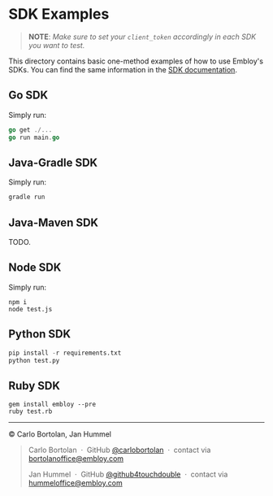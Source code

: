 # SDK Examples

> **NOTE**: _Make sure to set your `client_token` accordingly in each SDK you want to test._

This directory contains basic one-method examples of how to use Embloy's SDKs. You can find the same information in the [SDK documentation](https://developers.embloy.com/docs/sdks/overview).

## Go SDK

Simply run:

```Go
go get ./...
go run main.go
```

## Java-Gradle SDK

Simply run:

```Java
gradle run
```

## Java-Maven SDK

TODO.

## Node SDK

Simply run:

```JS
npm i
node test.js
```

## Python SDK

```Python
pip install -r requirements.txt
python test.py
```

## Ruby SDK

```
gem install embloy --pre
ruby test.rb
```


---

© Carlo Bortolan, Jan Hummel

> Carlo Bortolan &nbsp;&middot;&nbsp;
> GitHub [@carlobortolan](https://github.com/carlobortolan) &nbsp;&middot;&nbsp;
> contact via [bortolanoffice@embloy.com](mailto:bortolanoffice@embloy.com)
>
> Jan Hummel &nbsp;&middot;&nbsp;
> GitHub [@github4touchdouble](https://github.com/github4touchdouble) &nbsp;&middot;&nbsp;
> contact via [hummeloffice@embloy.com](mailto:hummeloffice@embloy.com)
